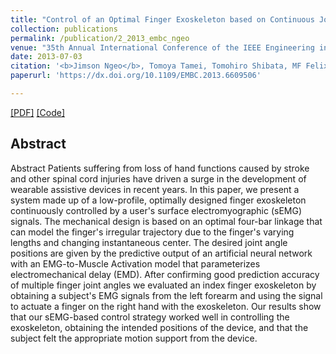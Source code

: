 ```yaml
---
title: "Control of an Optimal Finger Exoskeleton based on Continuous Joint Angle Estimation from EMG signals"
collection: publications
permalink: /publication/2_2013_embc_ngeo
venue: "35th Annual International Conference of the IEEE Engineering in Medicine and Biology Society (EMBC), Osaka, Japan"
date: 2013-07-03
citation: '<b>Jimson Ngeo</b>, Tomoya Tamei, Tomohiro Shibata, MF Felix Orlando, Laxmidhar Behera, Anupam Saxena, Ashish Dutta. <i>35th Annual International Conference of the IEEE Engineering in Medicine and Biology Society (EMBC)</i>. 2013.'
paperurl: 'https://dx.doi.org/10.1109/EMBC.2013.6609506'

---  
```

[[PDF]](http://jngeo.github.io/files/2013_embc_ngeo.pdf) [[Code]]()

## Abstract
Abstract
Patients suffering from loss of hand functions caused by stroke and other spinal cord injuries have driven a surge in the development of wearable assistive devices in recent years. In this paper, we present a system made up of a low-profile, optimally designed finger exoskeleton continuously controlled by a user's surface electromyographic (sEMG) signals. The mechanical design is based on an optimal four-bar linkage that can model the finger's irregular trajectory due to the finger's varying lengths and changing instantaneous center. The desired joint angle positions are given by the predictive output of an artificial neural network with an EMG-to-Muscle Activation model that parameterizes electromechanical delay (EMD). After confirming good prediction accuracy of multiple finger joint angles we evaluated an index finger exoskeleton by obtaining a subject's EMG signals from the left forearm and using the signal to actuate a finger on the right hand with the exoskeleton. Our results show that our sEMG-based control strategy worked well in controlling the exoskeleton, obtaining the intended positions of the device, and that the subject felt the appropriate motion support from the device.
